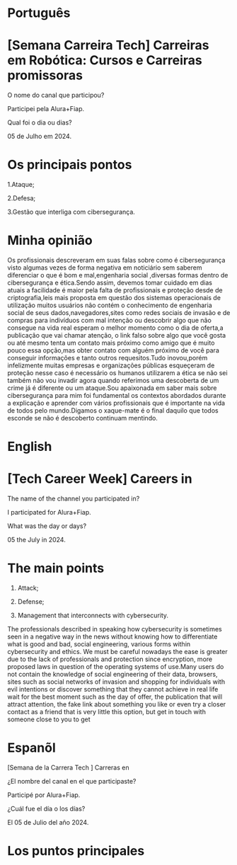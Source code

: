 # Português

# [Semana Carreira Tech] Carreiras em Robótica: Cursos e Carreiras promissoras

O nome do canal que participou?

Participei pela Alura+Fiap.

Qual foi o dia ou dias?

05 de Julho em 2024.

# Os principais pontos

1.Ataque;

2.Defesa;

3.Gestão que interliga com cibersegurança.


# Minha opinião 

<P>Os profissionais descreveram em suas falas sobre  como é cibersegurança visto  algumas vezes de forma negativa  em noticiário sem saberem diferenciar o que é bom e mal,engenharia social ,diversas formas dentro de cibersegurança e  ética.Sendo assim, devemos tomar cuidado em dias atuais a facilidade é maior pela falta de profissionais e proteção desde de criptografia,leis mais proposta em questão dos sistemas operacionais de utilização muitos usuários não contém o conhecimento de engenharia social de seus dados,navegadores,sites como redes sociais de invasão e de compras para indivíduos com mal intenção ou descobrir algo que não consegue na vida real esperam o melhor momento como o dia de oferta,a publicação que vai chamar atenção,  o link falso sobre algo que você gosta ou até mesmo tenta um contato mais próximo como amigo que é muito pouco essa opção,mas obter contato com alguém próximo de você para conseguir informações e tanto  outros requesitos.Tudo inovou,porém  infelizmente muitas empresas e organizações públicas esqueçeram de proteção nesse caso é necessário os humanos utilizarem a ética se não sei também não vou invadir agora quando referimos uma descoberta de um crime já é diferente ou um ataque.Sou apaixonada em saber mais sobre cibersegurança para mim foi fundamental os contextos abordados durante a explicação e aprender com vários profissionais  que  é importante na vida de todos pelo mundo.Digamos o xaque-mate é o final daquilo que todos esconde se não é descoberto continuam mentindo.</P>


# English 


# [Tech Career Week] Careers in 

The name of the channel you participated in?

I participated for Alura+Fiap.

What was the day or days?

05 the July in 2024.

# The main points

1. Attack;

2. Defense;

3. Management that interconnects with cybersecurity.

<p>The professionals described in  speaking how cybersecurity is sometimes seen in a negative way in the news without knowing how to differentiate what is good and bad, social engineering, various forms within cybersecurity and ethics. We must be careful nowadays the ease is greater due to the lack of professionals and protection since encryption, more proposed laws in question of the operating systems of use.Many users do not contain the knowledge of social engineering of their data, browsers, sites such as social networks of invasion and shopping for individuals with evil intentions or discover something that they cannot achieve in real life wait for the best moment such as the day of offer, the publication that will attract attention, the fake link about something you like or even try a closer contact as a friend that is very little this option, but get in touch with someone close to you to get  </p>


# Espanõl 


[Semana de la Carrera Tech ] Carreras en 

¿El nombre del canal en el que participaste?

Participé por Alura+Fiap.

¿Cuál fue el día o los días?

El 05 de Julio del año 2024.

# Los puntos principales






